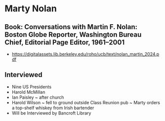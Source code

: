 # Marty Nolan


## Book: Conversations with Martin F. Nolan: Boston Globe Reporter, Washington Bureau Chief, Editorial Page Editor, 1961–2001

* https://digitalassets.lib.berkeley.edu/roho/ucb/text/nolan_martin_2024.pdf

## Interviewed

* Nine US Presidents
* Harold McMillan
* Ian Paisley ~ after church
* Harold Wilson ~ fell to ground outside Class Reunion pub ~ Marty orders a top-shelf whiskey from Irish bartender
* Will be Interviewed by Bancroft Library



